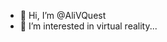 - 👋 Hi, I’m @AliVQuest
- 👀 I’m interested in virtual reality...

<!---
AliVQuest/AliVQuest is a ✨ special ✨ repository because its `README.md` (this file) appears on your GitHub profile.
You can click the Preview link to take a look at your changes.
--->
